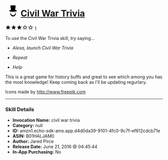 # &nbsp;<img src="skill_icon" alt="Civil War Trivia icon" width="36"> [Civil War Trivia](http://alexa.amazon.com/#skills/amzn1.echo-sdk-ams.app.d4d0da39-9101-4fc0-9c7f-ef612cdcb71e)
![3 stars](../../images/ic_star_black_18dp_1x.png)![3 stars](../../images/ic_star_black_18dp_1x.png)![3 stars](../../images/ic_star_black_18dp_1x.png)![3 stars](../../images/ic_star_border_black_18dp_1x.png)![3 stars](../../images/ic_star_border_black_18dp_1x.png) 1

To use the Civil War Trivia skill, try saying...

* *Alexa, launch Civil War Trivia*

* *Repeat*

* *Help*

This is a great game for history buffs and great to see which among you has the most knowledge! Keep coming back as I'll be updating regurlary. 

Icons made by http://www.freepik.com

***

### Skill Details

* **Invocation Name:** civil war trivia
* **Category:** null
* **ID:** amzn1.echo-sdk-ams.app.d4d0da39-9101-4fc0-9c7f-ef612cdcb71e
* **ASIN:** B01HALJAM0
* **Author:** Jared Pirce
* **Release Date:** June 21, 2016 @ 04:45:44
* **In-App Purchasing:** No
